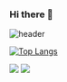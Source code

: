 ### Hi there 👋

![header](https://capsule-render.vercel.app/api?type=Waving&color=timeAuto&height=150&section=header&text=chansung%20github!&fontSize=90)

[![Top Langs](https://github-readme-stats.vercel.app/api/top-langs/?username=pork1375)](https://github.com/anuraghazra/github-readme-stats)

![](https://raw.githubusercontent.com/pork1375/github-stats/master/generated/overview.svg#gh-dark-mode-only)
![](https://raw.githubusercontent.com/pork1375/github-stats/master/generated/overview.svg#gh-light-mode-only)
